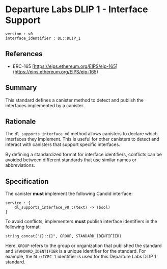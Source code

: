 # Departure Labs DLIP 1 - Interface Support

```
version : v0
interface_identifier : DL::DLIP_1
```

## References
- ERC-165 [https://eips.ethereum.org/EIPS/eip-165](https://eips.ethereum.org/EIPS/eip-165)

## Summary 
This standard defines a canister method to detect and publish the interfaces implemented by a canister.

## Rationale

The `dl_supports_interface_v0` method allows canisters to declare which interfaces they implement. This is useful for other canisters to detect and interact with canisters that support specific interfaces.

By defining a standardized format for interface identifiers, conflicts can be avoided between different standards that use similar names or abbreviations.

## Specification

The canister **must** implement the following Candid interface:

```candid
service : {
    dl_supports_interface_v0 :(text) -> (bool)
}
```

To avoid conflicts, implementers **must** publish interface identifiers in the following format:

```
string_concat("{}::{}", GROUP, STANDARD_IDENTIFIER)
```

Here, `GROUP` refers to the group or organization that published the standard and `STANDARD_IDENTIFIER` is a unique identifier for the standard. For example, the `DL::ICRC_1` identifier is used for this Departure Labs DLIP 1 standard.






















